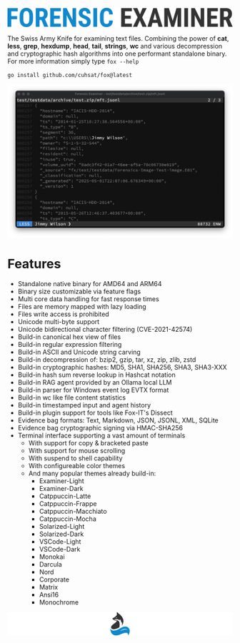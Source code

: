![](assets/logo.png "Forensic Examiner")

The Swiss Army Knife for examining text files. Combining the power of **cat**, **less**, **grep**, **hexdump**, **head**, **tail**, **strings**, **wc** and various decompression and cryptographic hash algorithms into one performant standalone binary. For more information simply type `fox --help`

```console
go install github.com/cuhsat/fox@latest
```

![](assets/demo.png "Demo")

# Features
* Standalone native binary for AMD64 and ARM64
* Binary size customizable via feature flags
* Multi core data handling for fast response times
* Files are memory mapped with lazy loading
* Files write access is prohibited
* Unicode multi-byte support
* Unicode bidirectional character filtering (CVE-2021-42574)
* Build-in canonical hex view of files
* Build-in regular expression filtering
* Build-in ASCII and Unicode string carving
* Build-in decompression of: bzip2, gzip, tar, xz, zip, zlib, zstd
* Build-in cryptographic hashes: MD5, SHA1, SHA256, SHA3, SHA3-XXX
* Build-in hash sum reverse lookup in Hashcat notation
* Build-in RAG agent provided by an Ollama local LLM
* Build-in parser for Windows event log EVTX format
* Build-in wc like file content statistics
* Build-in timestamped input and agent history
* Build-in plugin support for tools like Fox-IT's Dissect
* Evidence bag formats: Text, Markdown, JSON, JSONL, XML, SQLite
* Evidence bag cryptographic signing via HMAC-SHA256
* Terminal interface supporting a vast amount of terminals
  * With support for copy & bracketed paste
  * With support for mouse scrolling
  * With suspend to shell capability
  * With configureable color themes
  * And many popular themes already build-in:
    * Examiner-Light
    * Examiner-Dark
    * Catppuccin-Latte
    * Catppuccin-Frappe
    * Catppuccin-Macchiato
    * Catppuccin-Mocha
    * Solarized-Light
    * Solarized-Dark
    * VSCode-Light
    * VSCode-Dark
    * Monokai
    * Darcula
    * Nord
    * Corporate
    * Matrix
    * Ansi16
    * Monochrome

![](assets/tail.png "Blue Tail")
